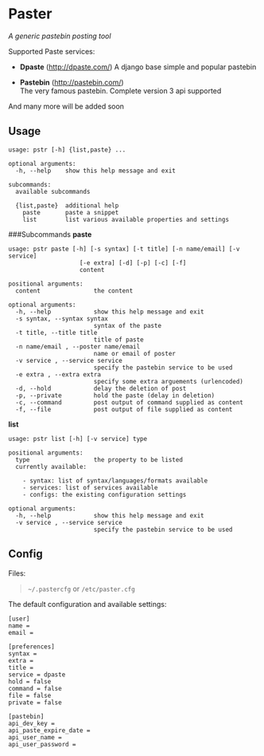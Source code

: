 Paster
======
*A generic pastebin posting tool*

Supported Paste services:
 
 - **Dpaste** (http://dpaste.com/)
   A django base simple and popular pastebin
   
 - **Pastebin** (http://pastebin.com/)  
   The very famous pastebin. Complete version 3 api supported
   
And many more will be added soon

Usage
-----

    usage: pstr [-h] {list,paste} ...

    optional arguments:
      -h, --help    show this help message and exit

    subcommands:
      available subcommands

      {list,paste}  additional help
        paste       paste a snippet
        list        list various available properties and settings

###Subcommands
**paste**  

    usage: pstr paste [-h] [-s syntax] [-t title] [-n name/email] [-v service]
                        [-e extra] [-d] [-p] [-c] [-f]
                        content

    positional arguments:
      content               the content

    optional arguments:
      -h, --help            show this help message and exit
      -s syntax, --syntax syntax
                            syntax of the paste
      -t title, --title title
                            title of paste
      -n name/email , --poster name/email 
                            name or email of poster
      -v service , --service service 
                            specify the pastebin service to be used
      -e extra , --extra extra 
                            specify some extra arguements (urlencoded)
      -d, --hold            delay the deletion of post
      -p, --private         hold the paste (delay in deletion)
      -c, --command         post output of command supplied as content
      -f, --file            post output of file supplied as content

            
**list**

    usage: pstr list [-h] [-v service] type

    positional arguments:
      type                  the property to be listed
      currently available:
        
        - syntax: list of syntax/languages/formats available
        - services: list of services available
        - configs: the existing configuration settings

    optional arguments:
      -h, --help            show this help message and exit
      -v service , --service service 
                            specify the pastebin service to be used

Config
------
Files:  
> `~/.pastercfg` or `/etc/paster.cfg`

The default configuration and available settings:

    [user]
    name =
    email = 

    [preferences]
    syntax =
    extra =
    title =
    service = dpaste
    hold = false
    command = false
    file = false
    private = false

    [pastebin]
    api_dev_key =
    api_paste_expire_date =
    api_user_name =
    api_user_password =
